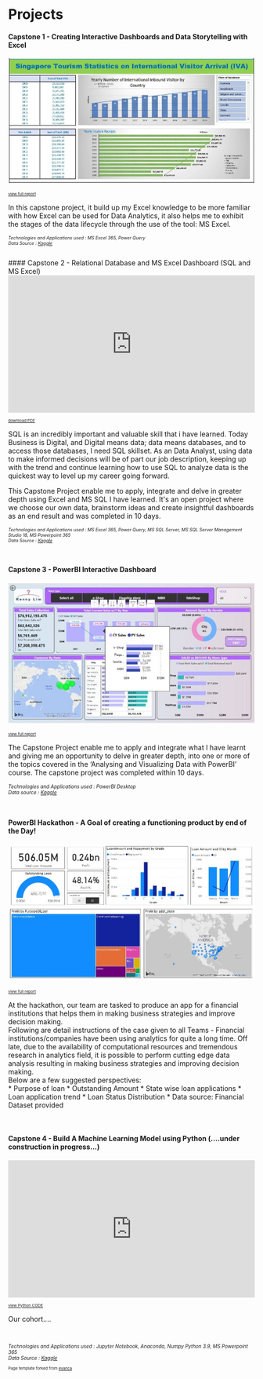 # Projects

#### Capstone 1 - Creating Interactive Dashboards and Data Storytelling with Excel

<img src="images/cp1_excel1r1.jpg?raw=true"/><br>
<p style="font-size:8px"><a href="pdf/cp1_excel_1_pdf.pdf" target="_blank">view full report</a></p>
<p>In this capstone project, it build up my Excel knowledge to be more familiar with how Excel can be used for Data Analytics, it also helps me to exhibit the stages of the data lifecycle through the use of the tool: MS Excel.</p>
<p style="font-size:9px"><em>Technologies and Applications used : MS Excel 365, Power Query</em><br>
<em>Data Source : <a href= "https://www.kaggle.com/" target="_blank"> Kaggle</a></em>
</p>
<br>
#### Capstone 2 - Relational Database and MS Excel Dashboard (SQL and MS Excel)

<iframe src="https://onedrive.live.com/embed?cid=3D36002E631A6785&amp;resid=3D36002E631A6785%21353&amp;authkey=AJ8FxzW9ay2kVHY&amp;em=2&amp;wdAr=1.7777777777777777" width="100%" height="280px" frameborder="0">This is an embedded <a target="_blank" href="https://office.com">Microsoft Office</a> presentation, powered by <a target="_blank" href="https://office.com/webapps">Office</a>.</iframe>
<p style="font-size:8px"><a href="pdf/retail_case_study_r3.pdf" target="_blank">download PDF</a></p>

<p>SQL is an incredibly important and valuable skill that i have learned. Today Business is Digital, and Digital means data; data means databases, and to access those databases, I need SQL skillset. As an Data Analyst, using data to make informed decisions will be of part our job description, keeping up with the trend and continue learning how to use SQL to analyze data is the quickest way to level up my career going forward.</p>

<p>This Capstone Project enable me to apply, integrate and delve in greater depth using Excel and MS SQL I have learned. It's an open project where we choose our own data, brainstorm ideas and create insightful dashboards as an end result and was completed in 10 days.</p>

<p style="font-size:9px"><em>Technologies and Applications used : MS Excel 365, Power Query, MS SQL Server, MS SQL Server Management Studio 18, MS Powerpoint 365</em><br>
<em>Data Source : <a href= "https://www.kaggle.com/" target="_blank"> Kaggle</a></em>
</p>
<br>

#### Capstone 3 - PowerBI Interactive Dashboard
<p><img src="images/cp3_powerbi1.JPG?raw=true"/></p>
<p style="font-size:8px"><a href="pdf/retailcasestudy_powerbi.pdf" target="_blank">view full report</a></p>
<p>The Capstone Project enable me to apply and integrate what I have learnt and giving me an opportunity to delve in greater depth, into one or more of the topics covered in the ‘Analysing and Visualizing Data with PowerBI’ course. The capstone project was completed within 10 days.</p>

<p style="font-size:10px"><em>Technologies and Applications used : PowerBI Desktop</em><br>
<em>Data source : <a href= "https://www.kaggle.com/" target="_blank">Kaggle</a></em>
</p>
<br>

####  PowerBI Hackathon - A Goal of creating a functioning product by end of the Day!
<img src="images/housing_loan_repayment_case_study_1.jpg?raw=true"/><br>
<p style="font-size:8px"><a href="pdf/housing_loan_repayment_case_study.pdf" target="_blank">view full report</a></p>
<p>At the hackathon, our team are tasked to produce an app for a financial institutions that helps them in making business strategies and improve decision making.
<br>
Following are detail instructions of the case given to all Teams -
Financial institutions/companies have been using analytics for quite a long time. Off late, due to the availability of computational resources and tremendous research in analytics field, it is possible to perform cutting edge data analysis resulting in making business strategies and improving decision making.
<br>
Below are a few suggested perspectives:
<br>
* Purpose of loan
* Outstanding Amount
* State wise loan applications
* Loan application trend
* Loan Status Distribution
* Data source: Financial Dataset provided</p>
<br>

#### Capstone 4 - Build A Machine Learning Model using Python (....under construction in progress...)

<iframe src="https://onedrive.live.com/embed?cid=3D36002E631A6785&amp;resid=3D36002E631A6785%21350&amp;authkey=AOMdrCjQQxD3e0c&amp;em=2&amp;wdAr=1.7777777777777777" width="100%" height="280px" frameborder="0">This is an embedded <a target="_blank" href="https://office.com">Microsoft Office</a> presentation, powered by <a target="_blank" href="https://office.com/webapps">Office</a>.</iframe>
<!-- <p style="font-size:8px"><a href="pdf/used_car_price_prediction.pdf" target="_blank">download PPT</a> -->
<p style="font-size:8px"><a href="pdf/predict_audi_car_price_analysis_r1.pdf" target="_blank">view Python CODE</a></p>

<p>Our cohort....</p>

<br>
<p style="font-size:10px"><em>Technologies and Applications used : Jupyter Notebook, Anaconda, Numpy Python 3.9, MS Powerpoint 365</em><br>
<em>Data Source : <a href= "https://www.kaggle.com/" target="_blank">Kaggle</a></em>
 </p>
 
<p style="font-size:8px">Page template forked from <a href="https://github.com/evanca/quick-portfolio">evanca</a></p>
<!-- Remove above link if you don't want to attibute -->
